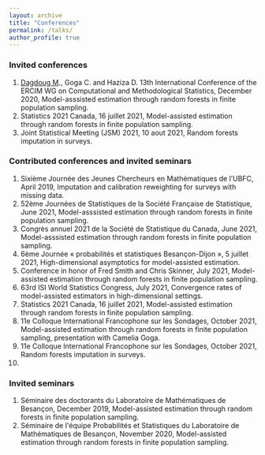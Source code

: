```yaml
---
layout: archive
title: "Conferences"
permalink: /talks/
author_profile: true
---
```


### Invited conferences
1. <ins>Dagdoug M</ins>., Goga C. and Haziza D. 13th International Conference of the ERCIM WG on Computational and Methodological Statistics, December 2020, Model-asssisted estimation through random forests in finite population sampling. 
2. Statistics 2021 Canada, 16 juillet 2021, Model-assisted estimation through random forests in finite population sampling. 
3. Joint Statistical Meeting (JSM) 2021, 10 aout 2021, Random forests imputation in surveys. 


### Contributed conferences and invited seminars
1.  Sixième Journée des Jeunes Chercheurs en Mathématiques de l’UBFC, April 2019, Imputation and calibration reweighting for surveys with missing data.
2. 52ème Journées de Statistiques de la Société Française de Statistique, June 2021, Model-asssisted estimation through random forests in finite population sampling. 
3. Congrès annuel 2021 de la Société de Statistique du Canada, June 2021, Model-asssisted estimation through random forests in finite population sampling. 
4. 6ème Journée « probabilités et statistiques Besançon-Dijon », 5 juillet 2021, High-dimensional asymptotics for model-assisted estimation. 
5. Conference in honor of Fred Smith and Chris Skinner, July 2021, Model-assisted estimation through random forests in finite population sampling. 
6. 63rd ISI World Statistics Congress, July 2021, Convergence rates of model-assisted estimators in high-dimensional settings. 
7. Statistics 2021 Canada, 16 juillet 2021, Model-assisted estimation through random forests in finite population sampling. 
8. 11e Colloque International Francophone sur les Sondages, October 2021, Model-assisted estimation through random forests in finite population sampling, presentation with Camelia Goga. 
9. 11e Colloque International Francophone sur les Sondages, October 2021, Random forests imputation in surveys. 
10. 

### Invited seminars
1. Séminaire des doctorants du Laboratoire de Mathématiques de Besançon, December 2019, Model-assisted estimation through random forests in finite population sampling.
2. Séminaire de l'équipe Probabilités et Statistiques du Laboratoire de Mathématiques de Besançon, November 2020, Model-assisted estimation through random forests in finite population sampling.

